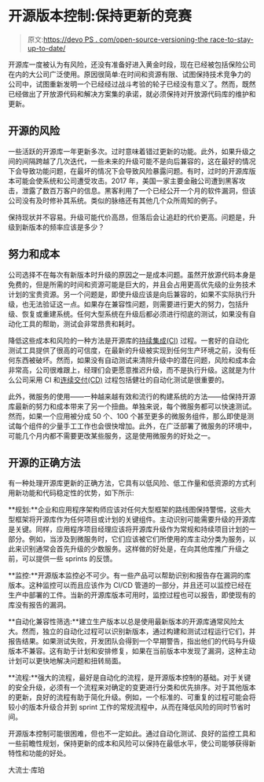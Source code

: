 # 开源版本控制:保持更新的竞赛

> 原文:[https://devo PS . com/open-source-versioning-the race-to-stay-up-to-date/](https://devops.com/open-source-versioning-the-race-to-stay-up-to-date/)

开源库一度被认为有风险，还没有准备好进入黄金时段，现在已经被包括保险公司在内的大公司广泛使用。原因很简单:在时间和资源有限、试图保持技术竞争力的公司中，试图重新发明一个已经经过战斗考验的轮子已经没有意义了。然而，既然已经做出了开放源代码和解决方案集的承诺，就必须保持对开放源代码库的维护和更新。

## **开源的风险** 

一些活跃的开源库一年更新多次。过时意味着错过更新的功能。此外，如果升级之间的间隔跨越了几次迭代，一些未来的升级可能不是向后兼容的，这在最好的情况下会导致功能问题，在最坏的情况下会导致风险暴露问题。有时，过时的开源库版本可能会使系统和公司遭受攻击。2017 年，美国一家主要金融公司遭到黑客攻击，泄露了数百万客户的信息。黑客利用了一个已经公开一个月的软件漏洞，但该公司没有及时修补其系统。类似的脉络还有其他几个众所周知的例子。

保持现状并不容易。升级可能代价高昂，但落后会让追赶的代价更高。问题是，升级到新版本的频率应该是多少？

## **努力和成本**

公司选择不在每次有新版本时升级的原因之一是成本问题。虽然开放源代码本身是免费的，但是所需的时间和资源可能是巨大的，并且会占用更高优先级的业务技术计划的宝贵资源。另一个问题是，即使升级应该是向后兼容的，如果不实际执行升级，也无法验证这一点。如果存在兼容性问题，则需要进行更大的努力，包括升级、恢复或重建系统。任何大型系统在升级后都必须进行彻底的测试，如果没有自动化工具的帮助，测试会非常昂贵和耗时。

降低这些成本和风险的一种方法是开源库的[持续集成(CI)](https://en.wikipedia.org/wiki/Continuous_integration) 过程。一套好的自动化测试工具提供了很高的可信度，在最新的升级被实现到任何生产环境之前，没有任何东西被破坏。然而，如果没有自动测试来清除升级中的潜在问题，风险和成本会非常高，公司很难跟上，经理们会更愿意推迟升级，而不是执行升级。这就是为什么公司采用 CI 和[连续交付(CD)](https://devops.com/always-on-development-why-continuous-delivery-relies-on-security-by-design/) 过程包括健壮的自动化测试是很重要的。

此外，微服务的使用——一种越来越有效和流行的构建系统的方法——给保持开源库最新的努力和成本带来了另一个扭曲。单独来说，每个微服务都可以快速测试。然而，如果一个应用被分成 50 个、100 个甚至更多的微服务组件，那么即使是测试每个组件的少量手工工作也会很快增加。此外，在广泛部署了微服务的环境中，可能几个月内都不需要更改某些服务，这是使用微服务的好处之一。

## **开源的正确方法**

有一种处理开源库更新的正确方法，它具有以低风险、低工作量和低资源的方式利用新功能和代码稳定性的优势，如下所示:

**规划:**企业和应用程序架构师应该对任何大型框架的路线图保持警惕，这些大型框架将开源库作为任何项目或计划的关键组件。主动识别可能需要升级的开源库是关键。同样，应用程序项目经理应该将开源库升级作为常规和持续项目计划的一部分。例如，当涉及到微服务时，它们应该被它们所使用的库主动分类为服务，以此来识别通常会首先升级的少数服务。这样做的好处是，在向其他库推广升级之前，可以提供一些 sprints 的反馈。

**监控:**开源版本监控必不可少。有一些产品可以帮助识别和报告存在漏洞的库版本。这种监控可以而且应该作为 CI/CD 管道的一部分，并且还可以监控已经在生产中部署的工件。当新的开源库版本可用时，监控过程也可以报告，即使现有的库没有报告的漏洞。

**自动化兼容性筛选:**建立生产版本以总是使用最新版本的开源库通常风险太大。然而，独立的自动化过程可以识别新版本，通过构建和测试过程运行它们，并报告结果。如果测试失败，开发团队会得到一个早期警告，指出他们的代码与升级版本不兼容。这有助于计划和安排修复，如果在当前版本中发现了漏洞，这种主动计划可以更快地解决问题和扭转局面。

**流程:**强大的流程，最好是自动化的流程，是开源版本控制的基础。对于关键的安全升级，必须有一个流程来对确定的变更进行分类和优先排序。对于其他版本的更新，良好的流程有助于简化升级。例如，一个标准的、可重复的过程可能会将较小的版本升级合并到 sprint 工作的常规流程中，从而在降低风险的同时节省时间。

开源版本控制可能很困难，但也不一定如此。通过自动化测试、良好的监控工具和一些前瞻性规划，保持更新的成本和风险可以保持在最低水平，使公司能够获得新特性和功能的好处。

大流士·库珀